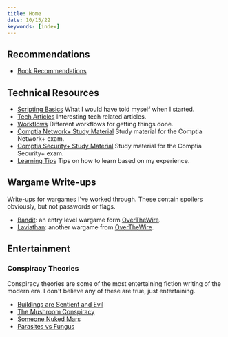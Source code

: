 ```yaml
---
title: Home
date: 10/15/22
keywords: [index]
---
```

## Recommendations
- [Book Recommendations](/book-recommendations.html)

## Technical Resources

- [Scripting Basics](/scripting-basics.html) What I would have told myself when I started.
- [Tech Articles](/tech-articles.html) Interesting tech related articles.
- [Workflows](/workflows.html) Different workflows for getting things done.
- [Comptia Network+ Study Material](/network-plus.html) Study material for the Comptia Network+ exam.
- [Comptia Security+ Study Material](/security-plus.html) Study material for the Comptia Security+ exam.
- [Learning Tips](/learning.html) Tips on how to learn based on my experience.

## Wargame Write-ups
Write-ups for wargames I've worked through. These contain spoilers obviously, but not passwords or flags.

- [Bandit](/bandit.html): an entry level wargame form [OverTheWire](https://overthewire.org/wargames/).
- [Laviathan](/leviathan.html): another wargame from [OverTheWire](https://overthewire.org/wargames/).

## Entertainment 

### Conspiracy Theories
Conspiracy theories are some of the most entertaining fiction writing of the modern era.  I don't believe any of these are true, just entertaining.

- [Buildings are Sentient and Evil](/buildings-are-evil.html)
- [The Mushroom Conspiracy](/mushroom-conspiracy.html)
- [Someone Nuked Mars](/mars-was-nuked.html)
- [Parasites vs Fungus](/parasites-vs-fungus.html)
